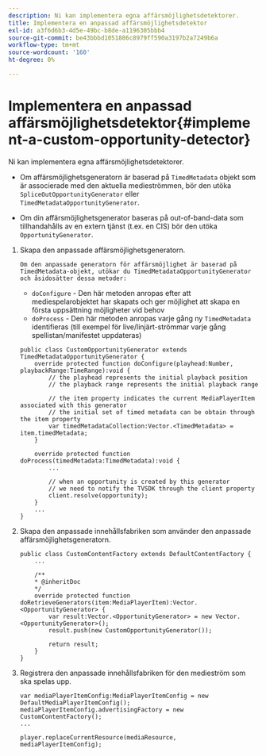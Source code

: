 ```yaml
---
description: Ni kan implementera egna affärsmöjlighetsdetektorer.
title: Implementera en anpassad affärsmöjlighetsdetektor
exl-id: a3f6d6b3-4d5e-49bc-b8de-a1196305bbb4
source-git-commit: be43bbbd1051886c8979ff590a3197b2a7249b6a
workflow-type: tm+mt
source-wordcount: '160'
ht-degree: 0%

---
```


# Implementera en anpassad affärsmöjlighetsdetektor{#implement-a-custom-opportunity-detector}

Ni kan implementera egna affärsmöjlighetsdetektorer.

* Om affärsmöjlighetsgeneratorn är baserad på `TimedMetadata` objekt som är associerade med den aktuella medieströmmen, bör den utöka `SpliceOutOpportunityGenerator` eller `TimedMetadataOpportunityGenerator`.

* Om din affärsmöjlighetsgenerator baseras på out-of-band-data som tillhandahålls av en extern tjänst (t.ex. en CIS) bör den utöka `OpportunityGenerator`.

1. Skapa den anpassade affärsmöjlighetsgeneratorn.

       Om den anpassade generatorn för affärsmöjlighet är baserad på TimedMetadata-objekt, utökar du TimedMetadataOpportunityGenerator och åsidosätter dessa metoder:
   
   * `doConfigure` - Den här metoden anropas efter att mediespelarobjektet har skapats och ger möjlighet att skapa en första uppsättning möjligheter vid behov
   * `doProcess` - Den här metoden anropas varje gång ny `TimedMetadata` identifieras (till exempel för live/linjärt-strömmar varje gång spellistan/manifestet uppdateras)

   ```
   public class CustomOpportunityGenerator extends TimedMetadataOpportunityGenerator { 
       override protected function doConfigure(playhead:Number, playbackRange:TimeRange):void { 
           // the playhead represents the initial playback position 
           // the playback range represents the initial playback range 
   
           // the item property indicates the current MediaPlayerItem associated with this generator 
           // the initial set of timed metadata can be obtain through the item property 
           var timedMetadataCollection:Vector.<TimedMetadata> = item.timedMetadata; 
       } 
   
       override protected function doProcess(timedMetadata:TimedMetadata):void { 
           ... 
   
           // when an opportunity is created by this generator 
           // we need to notify the TVSDK through the client property 
           client.resolve(opportunity); 
       }  
       ... 
   }
   ```

1. Skapa den anpassade innehållsfabriken som använder den anpassade affärsmöjlighetsgeneratorn.

   ```
   public class CustomContentFactory extends DefaultContentFactory { 
       ... 
   
       /** 
       * @inheritDoc 
       */ 
       override protected function doRetrieveGenerators(item:MediaPlayerItem):Vector.<OpportunityGenerator> { 
           var result:Vector.<OpportunityGenerator> = new Vector.<OpportunityGenerator>(); 
           result.push(new CustomOpportunityGenerator()); 
   
           return result; 
       } 
   }
   ```

1. Registrera den anpassade innehållsfabriken för den medieström som ska spelas upp.

   ```
   var mediaPlayerItemConfig:MediaPlayerItemConfig = new DefaultMediaPlayerItemConfig(); 
   mediaPlayerItemConfig.advertisingFactory = new CustomContentFactory(); 
   ... 
   
   player.replaceCurrentResource(mediaResource, mediaPlayerItemConfig);
   ```
